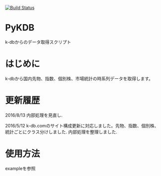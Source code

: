[![Build Status](https://travis-ci.org/sawadyrr5/pykdb.svg?branch=master)](https://travis-ci.org/sawadyrr5/pykdb)

# PyKDB
k-dbからのデータ取得スクリプト

# はじめに
k-dbから国内先物、指数、個別株、市場統計の時系列データを取得します。

# 更新履歴
2016/8/13 内部処理を見直し.

2016/5/12 k-db.comのサイト構成更新に対応しました。先物、指数、個別株、統計ごとにクラス分けしました. 内部処理を整理しました.

# 使用方法
exampleを参照
